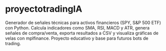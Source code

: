 # proyectotradingIA
Generador de señales técnicas para activos financieros (SPY, S&amp;P 500 ETF) con Python. Calcula indicadores como SMA, RSI, MACD y ATR, genera señales de compra/venta, exporta resultados a CSV y visualiza gráficas de velas con mplfinance. Proyecto educativo y base para futuros bots de trading.
